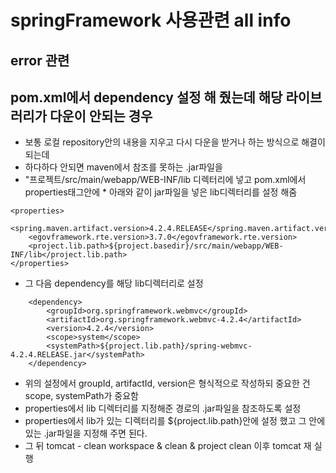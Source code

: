 # springFramework 사용관련 all info
## error 관련
## pom.xml에서 dependency 설정 해 줬는데 해당 라이브러리가 다운이 안되는 경우
* 보통 로컬 repository안의 내용을 지우고 다시 다운을 받거나 하는 방식으로 해결이 되는데 
* 하다하다 안되면 maven에서 참조를 못하는 .jar파일을 
* "프로젝트/src/main/webapp/WEB-INF/lib 디렉터리에 넣고 pom.xml에서 properties태그안에 * 아래와 같이 jar파일을 넣은 lib디렉터리를 설정 해줌 
<!-- properties 예제 -->
    <properties>
        <spring.maven.artifact.version>4.2.4.RELEASE</spring.maven.artifact.version>
        <egovframework.rte.version>3.7.0</egovframework.rte.version>
        <project.lib.path>${project.basedir}/src/main/webapp/WEB-INF/lib</project.lib.path>
    </properties>
* 그 다음 dependency를 해당 lib디렉터리로 설정
<!-- 20190110 이상엽 추가(spring-webmvc-4.2.4.RELEASE.jar 인식을 못해서 수동으로 설정) -->
		<dependency>
			<groupId>org.springframework.webmvc</groupId>
			<artifactId>org.springframework.webmvc-4.2.4</artifactId>
			<version>4.2.4</version>
			<scope>system</scope>
			<systemPath>${project.lib.path}/spring-webmvc-4.2.4.RELEASE.jar</systemPath>
		</dependency>

* 위의 설정에서 groupId, artifactId, version은 형식적으로 작성하되 중요한 건 scope, systemPath가 중요함
* properties에서 lib 디렉터리를 지정해준 경로의 .jar파일을 참조하도록 설정
* properties에서 lib가 있는 디렉터리를 ${project.lib.path}안에 설정 했고 그 안에 있는 .jar파일을 지정해 주면 된다.
* 그 뒤 tomcat - clean workspace & clean & project clean 이후 tomcat 재 실행

  
  
  
  
  
  
  
  
  
  
  
 
